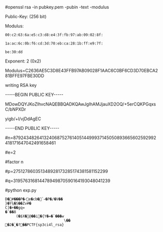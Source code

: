 #openssl rsa -in pubkey.pem -pubin -text -modulus

Public-Key: (256 bit)

Modulus:

    00:c2:63:6a:e5:c3:d8:e4:3f:fb:97:ab:09:02:8f:

    1a:ac:6c:0b:f6:cd:3d:70:eb:ca:28:1b:ff:e9:7f:
    
    be:30:dd

Exponent: 2 (0x2)

Modulus=C2636AE5C3D8E43FFB97AB09028F1AAC6C0BF6CD3D70EBCA281BFFE97FBE30DD

writing RSA key

-----BEGIN PUBLIC KEY-----

MDowDQYJKoZIhvcNAQEBBQADKQAwJgIhAMJjauXD2OQ/+5erCQKPGqxsC/bNPXDr

yigb/+l/vjDdAgEC

-----END PUBLIC KEY-----


#n=87924348264132406875276140514499937145050893665602592992418171647042491658461

#e=2

#factor n

#p=275127860351348928173285174381581152299

#q=319576316814478949870590164193048041239

#python exp.py
```
D�#���P�ޚe�cb�`ކ�P�/�V��
}�Y¾�S��Zv#�
C]�+��gq=
�`��8
     (�$X�@��i�{Y�=�`���w
                           \��
�2�̻`�?��PCTF{sp3ci4l_rsa}
```
